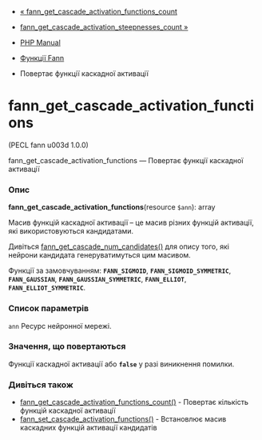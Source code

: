- [«
fann_get_cascade_activation_functions_count](function.fann-get-cascade-activation-functions-count.md)
- [fann_get_cascade_activation_steepnesses_count
»](function.fann-get-cascade-activation-steepnesses-count.md)

- [PHP Manual](index.md)
- [Функції Fann](ref.fann.md)
- Повертає функції каскадної активації

# fann_get_cascade_activation_functions

(PECL fann u003d 1.0.0)

fann_get_cascade_activation_functions — Повертає функції каскадної
активації

### Опис

**fann_get_cascade_activation_functions**(resource `$ann`): array

Масив функцій каскадної активації – це масив різних функцій
активації, які використовуються кандидатами.

Дивіться
[fann_get_cascade_num_candidates()](function.fann-get-cascade-num-candidates.md)
для опису того, які нейрони кандидата генеруватимуться цим
масивом.

Функції за замовчуванням: **`FANN_SIGMOID`**,
**`FANN_SIGMOID_SYMMETRIC`**, **`FANN_GAUSSIAN`**,
**`FANN_GAUSSIAN_SYMMETRIC`**, **`FANN_ELLIOT`**,
**`FANN_ELLIOT_SYMMETRIC`**.

### Список параметрів

`ann`
Ресурс нейронної мережі.

### Значення, що повертаються

Функції каскадної активації або **`false`** у разі виникнення
помилки.

### Дивіться також

- [fann_get_cascade_activation_functions_count()](function.fann-get-cascade-activation-functions-count.md) -
Повертає кількість функцій каскадної активації
- [fann_set_cascade_activation_functions()](function.fann-set-cascade-activation-functions.md) -
Встановлює масив каскадних функцій активації кандидатів
